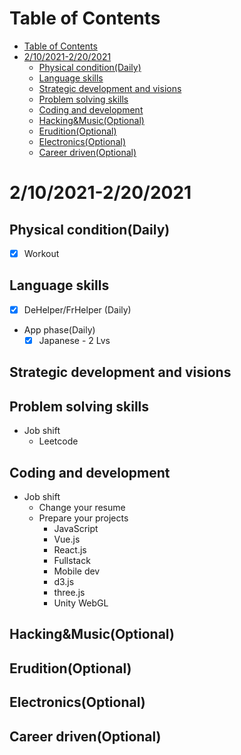 # Table of Contents
- [Table of Contents](#table-of-contents)
- [2/10/2021-2/20/2021](#2102021-2202021)
  - [Physical condition(Daily)](#physical-conditiondaily)
  - [Language skills](#language-skills)
  - [Strategic development and visions](#strategic-development-and-visions)
  - [Problem solving skills](#problem-solving-skills)
  - [Coding and development](#coding-and-development)
  - [Hacking&Music(Optional)](#hackingmusicoptional)
  - [Erudition(Optional)](#eruditionoptional)
  - [Electronics(Optional)](#electronicsoptional)
  - [Career driven(Optional)](#career-drivenoptional)

# 2/10/2021-2/20/2021
## Physical condition(Daily)
- [x] Workout

## Language skills
- [x] DeHelper/FrHelper (Daily)
- App phase(Daily)
  - [x] Japanese - 2 Lvs

## Strategic development and visions

## Problem solving skills
- Job shift
  - Leetcode
## Coding and development
- Job shift
  - Change your resume
  - Prepare your projects
    - JavaScript
    - Vue.js
    - React.js
    - Fullstack
    - Mobile dev
    - d3.js 
    - three.js
    - Unity WebGL
## Hacking&Music(Optional)

## Erudition(Optional)

## Electronics(Optional)

## Career driven(Optional)

